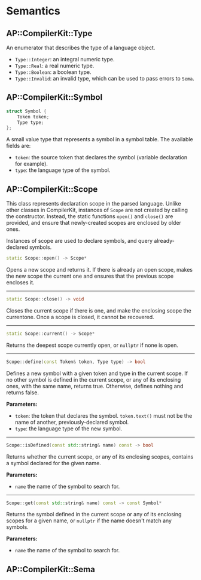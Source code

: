 #  Semantics

## AP::CompilerKit::Type

An enumerator that describes the type of a language object.

- `Type::Integer`: an integral numeric type.
- `Type::Real`: a real numeric type.
- `Type::Boolean`: a boolean type.
- `Type::Invalid`: an invalid type, which can be used to pass errors to `Sema`.

## AP::CompilerKit::Symbol

```c++
struct Symbol {
    Token token;
    Type type;
};
```

A small value type that represents a symbol in a symbol table. The available fields are:

- `token`: the source token that declares the symbol (variable declaration for example).
- `type`: the language type of the symbol.

## AP::CompilerKit::Scope

This class represents declaration scope in the parsed language. Unlike other classes in
CompilerKit, instances of `Scope` are not created by calling the constructor. Instead, the static
functions `open()` and `close()` are provided, and ensure that newly-created scopes are
enclosed by older ones.

Instances of scope are used to declare symbols, and query already-declared symbols.

```c++
static Scope::open() -> Scope*
```

Opens a new scope and returns it. If there is already an open scope, makes the new scope the
current one and ensures that the previous scope encloses it.

***

```c++
static Scope::close() -> void
```

Closes the current scope if there is one, and make the enclosing scope the currentone. Once a
scope is closed, it cannot be recovered.

***

```c++
static Scope::current() -> Scope*
```

Returns the deepest scope currently open, or `nullptr` if none is open.

***

```c++
Scope::define(const Token& token, Type type) -> bool
```

Defines a new symbol with a given token and type in the current scope. If no other symbol is
defined in the current scope, or any of its enclosing ones, with the same name, returns true.
Otherwise, defines nothing and returns false.

**Parameters:**

- `token`: the token that declares the symbol. `token.text()` must not be the name of another,
  previously-declared symbol.
- `type`: the language type of the new symbol.

***

```c++
Scope::isDefined(const std::string& name) const -> bool
```

Returns whether the current scope, or any of its enclosing scopes, contains a symbol declared for
the given name.

**Parameters:**

- `name` the name of the symbol to search for.

***

```c++
Scope::get(const std::string& name) const -> const Symbol*
```

Returns the symbol defined in the current scope or any of its enclosing scopes for a given name,
or `nullptr` if the name doesn't match any symbols.

**Parameters:**

- `name` the name of the symbol to search for.

## AP::CompilerKit::Sema





